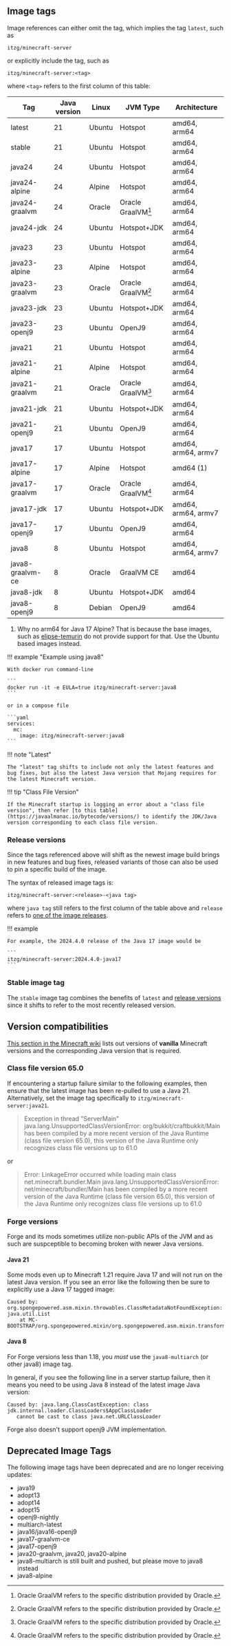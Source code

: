## Image tags

Image references can either omit the tag, which implies the tag `latest`, such as

    itzg/minecraft-server

or explicitly include the tag, such as

    itzg/minecraft-server:<tag>

where `<tag>` refers to the first column of this table:

| Tag               | Java version | Linux  | JVM Type           | Architecture        |
|-------------------|--------------|--------|--------------------|---------------------|
| latest            | 21           | Ubuntu | Hotspot            | amd64, arm64        |
| stable            | 21           | Ubuntu | Hotspot            | amd64, arm64        |
| java24            | 24           | Ubuntu | Hotspot            | amd64, arm64        |
| java24-alpine     | 24           | Alpine | Hotspot            | amd64, arm64        |
| java24-graalvm    | 24           | Oracle | Oracle GraalVM[^1] | amd64, arm64        |
| java24-jdk        | 24           | Ubuntu | Hotspot+JDK        | amd64, arm64        |
| java23            | 23           | Ubuntu | Hotspot            | amd64, arm64        |
| java23-alpine     | 23           | Alpine | Hotspot            | amd64, arm64        |
| java23-graalvm    | 23           | Oracle | Oracle GraalVM[^1] | amd64, arm64        |
| java23-jdk        | 23           | Ubuntu | Hotspot+JDK        | amd64, arm64        |
| java23-openj9     | 23           | Ubuntu | OpenJ9             | amd64, arm64        |
| java21            | 21           | Ubuntu | Hotspot            | amd64, arm64        |
| java21-alpine     | 21           | Alpine | Hotspot            | amd64, arm64        |
| java21-graalvm    | 21           | Oracle | Oracle GraalVM[^1] | amd64, arm64        |
| java21-jdk        | 21           | Ubuntu | Hotspot+JDK        | amd64, arm64        |
| java21-openj9     | 21           | Ubuntu | OpenJ9             | amd64, arm64        |
| java17            | 17           | Ubuntu | Hotspot            | amd64, arm64, armv7 |
| java17-alpine     | 17           | Alpine | Hotspot            | amd64  (1)          |
| java17-graalvm    | 17           | Oracle | Oracle GraalVM[^1] | amd64, arm64        |
| java17-jdk        | 17           | Ubuntu | Hotspot+JDK        | amd64, arm64, armv7 |
| java17-openj9     | 17           | Ubuntu | OpenJ9             | amd64, arm64        |
| java8             | 8            | Ubuntu | Hotspot            | amd64, arm64, armv7 |
| java8-graalvm-ce  | 8            | Oracle | GraalVM CE         | amd64               |
| java8-jdk         | 8            | Ubuntu | Hotspot+JDK        | amd64               |
| java8-openj9      | 8            | Debian | OpenJ9             | amd64               |

[^1]: Oracle GraalVM refers to the specific distribution provided by Oracle.

1. Why no arm64 for Java 17 Alpine? That is because the base images, such as [elipse-temurin](https://hub.docker.com/_/eclipse-temurin/tags?page=&page_size=&ordering=&name=17-jre-alpine) do not provide support for that. Use the Ubuntu based images instead.

!!! example "Example using java8"

    With docker run command-line
    
    ```
    docker run -it -e EULA=true itzg/minecraft-server:java8
    ```
    
    or in a compose file
    
    ```yaml
    services:
      mc:
        image: itzg/minecraft-server:java8
    ```

!!! note "Latest"

    The "latest" tag shifts to include not only the latest features and bug fixes, but also the latest Java version that Mojang requires for the latest Minecraft version.

!!! tip "Class File Version"

    If the Minecraft startup is logging an error about a "class file version", then refer [to this table](https://javaalmanac.io/bytecode/versions/) to identify the JDK/Java version corresponding to each class file version.

### Release versions

Since the tags referenced above will shift as the newest image build brings in new features and bug fixes, released variants of those can also be used to pin a specific build of the image.

The syntax of released image tags is:

    itzg/minecraft-server:<release>-<java tag>

where `java tag` still refers to the first column of the table above and `release` refers to [one of the image releases](https://github.com/itzg/docker-minecraft-server/releases).

!!! example

    For example, the 2024.4.0 release of the Java 17 image would be
    
    ```
    itzg/minecraft-server:2024.4.0-java17
    ```

### Stable image tag

The `stable` image tag combines the benefits of `latest` and [release versions](#release-versions) since it shifts to refer to the most recently released version.

## Version compatibilities

[This section in the Minecraft wiki](https://minecraft.wiki/w/Tutorials/Update_Java#Why_update?) lists out versions of **vanilla** Minecraft versions and the corresponding Java version that is required.

### Class file version 65.0

If encountering a startup failure similar to the following examples, then ensure that the latest image has been re-pulled to use a Java 21. Alternatively, set the image tag specifically to `itzg/minecraft-server:java21`.

> Exception in thread "ServerMain" java.lang.UnsupportedClassVersionError: org/bukkit/craftbukkit/Main has been compiled by a more recent version of the Java Runtime (class file version 65.0), this version of the Java Runtime only recognizes class file versions up to 61.0

or

> Error: LinkageError occurred while loading main class net.minecraft.bundler.Main
java.lang.UnsupportedClassVersionError: net/minecraft/bundler/Main has been compiled by a more recent version of the Java Runtime (class file version 65.0), this version of the Java Runtime only recognizes class file versions up to 61.0


### Forge versions

Forge and its mods sometimes utilize non-public APIs of the JVM and as such are suspceptible to becoming broken with newer Java versions.

#### Java 21

Some mods even up to Minecraft 1.21 require Java 17 and will not run on the latest Java version. If you see an error like the following then be sure to explicitly use a Java 17 tagged image:

```
Caused by: org.spongepowered.asm.mixin.throwables.ClassMetadataNotFoundException: java.util.List
	at MC-BOOTSTRAP/org.spongepowered.mixin/org.spongepowered.asm.mixin.transformer.MixinPreProcessorStandard.transformMethod(MixinPreProcessorStandard.java:754)
```

#### Java 8

For Forge versions less than 1.18, you _must_ use the `java8-multiarch` (or other java8) image tag.

In general, if you see the following line in a server startup failure, then it means you need to be using Java 8 instead of the latest image Java version:

```
Caused by: java.lang.ClassCastException: class jdk.internal.loader.ClassLoaders$AppClassLoader 
   cannot be cast to class java.net.URLClassLoader
```

Forge also doesn't support openj9 JVM implementation.

## Deprecated Image Tags

The following image tags have been deprecated and are no longer receiving updates:

- java19
- adopt13
- adopt14
- adopt15
- openj9-nightly
- multiarch-latest
- java16/java16-openj9
- java17-graalvm-ce
- java17-openj9
- java20-graalvm, java20, java20-alpine
- java8-multiarch is still built and pushed, but please move to java8 instead
- java8-alpine

[^1]: Based on the [Oracle GraalMV images](https://blogs.oracle.com/java/post/new-oracle-graalvm-container-images), which as of JDK 17, are now under the [GraalVM Free License](https://blogs.oracle.com/java/post/graalvm-free-license) incorporating what used to be known as the GraalVM Enterprise. 
